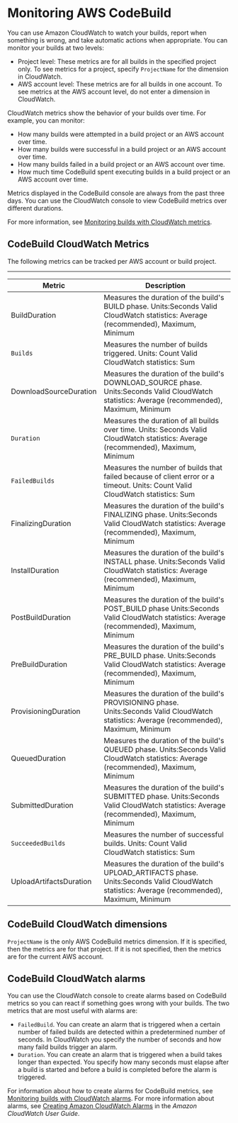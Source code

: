 # Monitoring AWS CodeBuild<a name="monitoring-builds"></a>

 You can use Amazon CloudWatch to watch your builds, report when something is wrong, and take automatic actions when appropriate\. You can monitor your builds at two levels: 
+  Project level: These metrics are for all builds in the specified project only\. To see metrics for a project, specify `ProjectName` for the dimension in CloudWatch\. 
+  AWS account level: These metrics are for all builds in one account\. To see metrics at the AWS account level, do not enter a dimension in CloudWatch\. 

 CloudWatch metrics show the behavior of your builds over time\. For example, you can monitor: 
+  How many builds were attempted in a build project or an AWS account over time\. 
+  How many builds were successful in a build project or an AWS account over time\. 
+  How many builds failed in a build project or an AWS account over time\. 
+  How much time CodeBuild spent executing builds in a build project or an AWS account over time\. 

 Metrics displayed in the CodeBuild console are always from the past three days\. You can use the CloudWatch console to view CodeBuild metrics over different durations\. 

 For more information, see [Monitoring builds with CloudWatch metrics](monitoring-metrics.md)\. 

## CodeBuild CloudWatch Metrics<a name="cloudwatch_metrics-codebuild"></a>

 The following metrics can be tracked per AWS account or build project\. 


****  

|   Metric   |   Description   | 
| --- | --- | 
| BuildDuration |  Measures the duration of the build's BUILD phase\. Units:Seconds Valid CloudWatch statistics: Average \(recommended\), Maximum, Minimum  | 
|  `Builds`  |   Measures the number of builds triggered\.   Units: Count   Valid CloudWatch statistics: Sum   | 
| DownloadSourceDuration |  Measures the duration of the build's DOWNLOAD\_SOURCE phase\. Units:Seconds Valid CloudWatch statistics: Average \(recommended\), Maximum, Minimum  | 
|  `Duration`  |   Measures the duration of all builds over time\.   Units: Seconds   Valid CloudWatch statistics: Average \(recommended\), Maximum, Minimum   | 
|  `FailedBuilds`  |   Measures the number of builds that failed because of client error or a timeout\.   Units: Count   Valid CloudWatch statistics: Sum   | 
| FinalizingDuration |  Measures the duration of the build's FINALIZING phase\. Units:Seconds Valid CloudWatch statistics: Average \(recommended\), Maximum, Minimum  | 
| InstallDuration |  Measures the duration of the build's INSTALL phase\. Units:Seconds Valid CloudWatch statistics: Average \(recommended\), Maximum, Minimum  | 
| PostBuildDuration |  Measures the duration of the build's POST\_BUILD phase Units:Seconds Valid CloudWatch statistics: Average \(recommended\), Maximum, Minimum  | 
| PreBuildDuration |  Measures the duration of the build's PRE\_BUILD phase\. Units:Seconds Valid CloudWatch statistics: Average \(recommended\), Maximum, Minimum  | 
| ProvisioningDuration |  Measures the duration of the build's PROVISIONING phase\. Units:Seconds Valid CloudWatch statistics: Average \(recommended\), Maximum, Minimum  | 
| QueuedDuration |  Measures the duration of the build's QUEUED phase\. Units:Seconds Valid CloudWatch statistics: Average \(recommended\), Maximum, Minimum  | 
| SubmittedDuration |  Measures the duration of the build's SUBMITTED phase\. Units:Seconds Valid CloudWatch statistics: Average \(recommended\), Maximum, Minimum  | 
|  `SucceededBuilds`  |   Measures the number of successful builds\.   Units: Count   Valid CloudWatch statistics: Sum   | 
| UploadArtifactsDuration |  Measures the duration of the build's UPLOAD\_ARTIFACTS phase\. Units:Seconds Valid CloudWatch statistics: Average \(recommended\), Maximum, Minimum  | 

## CodeBuild CloudWatch dimensions<a name="codebuild-cloudwatch-dimensions"></a>

 `ProjectName` is the only AWS CodeBuild metrics dimension\. If it is specified, then the metrics are for that project\. If it is not specified, then the metrics are for the current AWS account\. 

## CodeBuild CloudWatch alarms<a name="codebuild_cloudwatch_alarms"></a>

 You can use the CloudWatch console to create alarms based on CodeBuild metrics so you can react if something goes wrong with your builds\. The two metrics that are most useful with alarms are: 
+  `FailedBuild`\. You can create an alarm that is triggered when a certain number of failed builds are detected within a predetermined number of seconds\. In CloudWatch you specify the number of seconds and how many faild builds trigger an alarm\. 
+  `Duration`\. You can create an alarm that is triggered when a build takes longer than expected\. You specify how many seconds must elapse after a build is started and before a build is completed before the alarm is triggered\. 

 For information about how to create alarms for CodeBuild metrics, see [Monitoring builds with CloudWatch alarms](monitoring-alarms.md)\. For more information about alarms, see [Creating Amazon CloudWatch Alarms](https://docs.aws.amazon.com/AmazonCloudWatch/latest/monitoring/AlarmThatSendsEmail.html) in the *Amazon CloudWatch User Guide*\. 